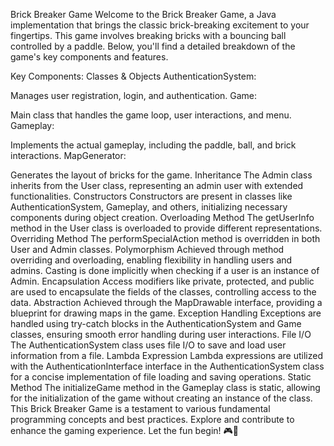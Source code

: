 Brick Breaker Game
Welcome to the Brick Breaker Game, a Java implementation that brings the classic brick-breaking excitement to your fingertips. This game involves breaking bricks with a bouncing ball controlled by a paddle. Below, you'll find a detailed breakdown of the game's key components and features.

Key Components:
Classes & Objects
AuthenticationSystem:

Manages user registration, login, and authentication.
Game:

Main class that handles the game loop, user interactions, and menu.
Gameplay:

Implements the actual gameplay, including the paddle, ball, and brick interactions.
MapGenerator:

Generates the layout of bricks for the game.
Inheritance
The Admin class inherits from the User class, representing an admin user with extended functionalities.
Constructors
Constructors are present in classes like AuthenticationSystem, Gameplay, and others, initializing necessary components during object creation.
Overloading Method
The getUserInfo method in the User class is overloaded to provide different representations.
Overriding Method
The performSpecialAction method is overridden in both User and Admin classes.
Polymorphism
Achieved through method overriding and overloading, enabling flexibility in handling users and admins. Casting is done implicitly when checking if a user is an instance of Admin.
Encapsulation
Access modifiers like private, protected, and public are used to encapsulate the fields of the classes, controlling access to the data.
Abstraction
Achieved through the MapDrawable interface, providing a blueprint for drawing maps in the game.
Exception Handling
Exceptions are handled using try-catch blocks in the AuthenticationSystem and Game classes, ensuring smooth error handling during user interactions.
File I/O
The AuthenticationSystem class uses file I/O to save and load user information from a file.
Lambda Expression
Lambda expressions are utilized with the AuthenticationInterface interface in the AuthenticationSystem class for a concise implementation of file loading and saving operations.
Static Method
The initializeGame method in the Gameplay class is static, allowing for the initialization of the game without creating an instance of the class.
This Brick Breaker Game is a testament to various fundamental programming concepts and best practices. Explore and contribute to enhance the gaming experience. Let the fun begin! 🎮🧱